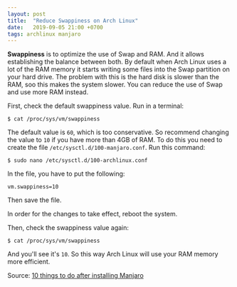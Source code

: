 ```yaml
---
layout: post
title:  "Reduce Swappiness on Arch Linux"
date:   2019-09-05 21:00 +0700
tags: archlinux manjaro
---
```

**Swappiness** is to optimize the use of Swap and RAM. And it allows establishing the balance between both. By default when Arch Linux uses a lot of the RAM memory it starts writing some files into the Swap partition on your hard drive. The problem with this is the hard disk is slower than the RAM, soo this makes the system slower. You can reduce the use of Swap and use more RAM instead.

First, check the default swappiness value. Run in a terminal:

```
$ cat /proc/sys/vm/swappiness
```

The default value is `60`, which is too conservative. So recommend changing the value to `10` if you have more than 4GB of RAM. To do this you need to create the file `/etc/sysctl.d/100-manjaro.conf`. Run this command:

```
$ sudo nano /etc/sysctl.d/100-archlinux.conf
```

In the file, you have to put the following:

```
vm.swappiness=10
```

Then save the file.

In order for the changes to take effect, reboot the system.

Then, check the swappiness value again:

```
$ cat /proc/sys/vm/swappiness
```

And you'll see it's `10`. So this way Arch Linux will use your RAM memory more efficient.

Source: [10 things to do after installing Manjaro](https://averagelinuxuser.com/10-things-to-do-after-installing-manjaro/)
